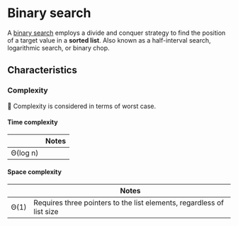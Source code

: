 # Binary search
A [binary search](https://en.wikipedia.org/wiki/Binary_search_algorithm) employs a divide and conquer strategy to find the position of a target value in a __sorted list__. Also known as a half-interval search, logarithmic search, or binary chop.

## Characteristics
### Complexity
🔔 Complexity is considered in terms of worst case.

#### Time complexity
| |Notes
|- |-
|Θ(log n) |

#### Space complexity
| |Notes
|- |-
|Θ(1) |Requires three pointers to the list elements, regardless of list size
